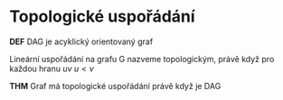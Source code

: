 # Topologické uspořádání

**DEF** DAG je acyklický orientovaný graf

Lineární uspořádání na grafu G nazveme topologickým, právě když pro každou hranu $uv$ $u < v$

**THM** Graf má topologické uspořádání právě když je DAG
